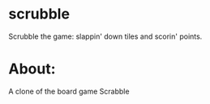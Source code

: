 # scrubble
Scrubble the game: slappin' down tiles and scorin' points.

# About:

A clone of the board game Scrabble
